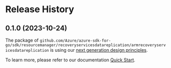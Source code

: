 # Release History

## 0.1.0 (2023-10-24)

The package of `github.com/Azure/azure-sdk-for-go/sdk/resourcemanager/recoveryservicesdatareplication/armrecoveryservicesdatareplication` is using our [next generation design principles](https://azure.github.io/azure-sdk/general_introduction.html).

To learn more, please refer to our documentation [Quick Start](https://aka.ms/azsdk/go/mgmt).